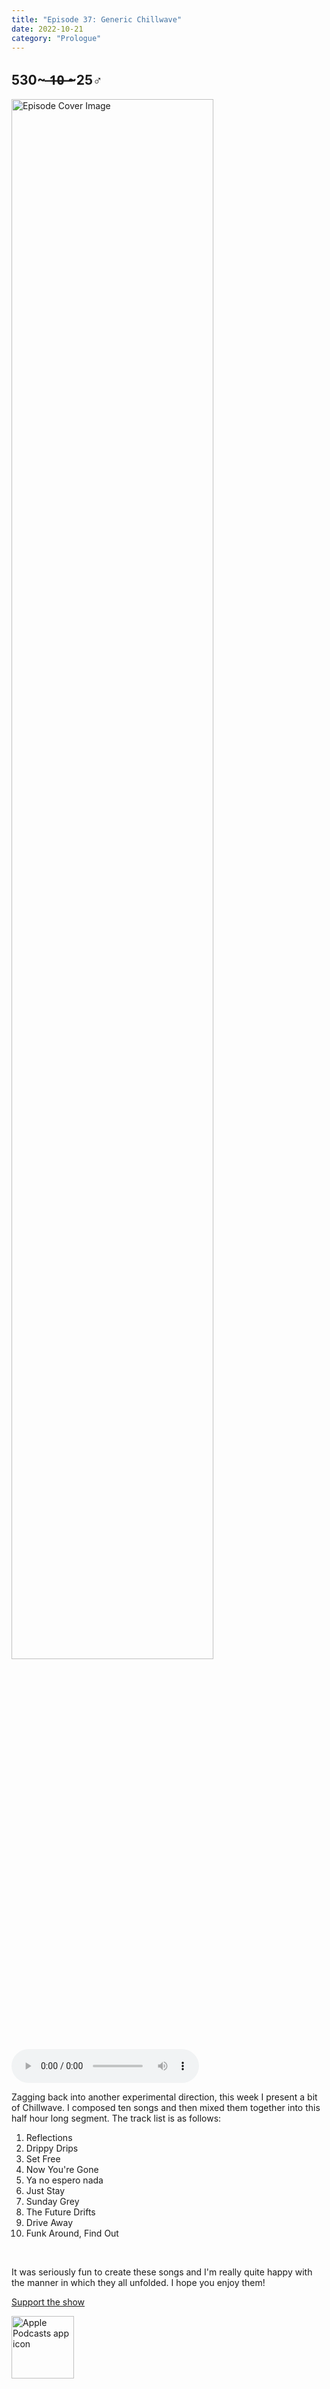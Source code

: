 ```yaml
---
title: "Episode 37: Generic Chillwave"
date: 2022-10-21
category: "Prologue"
---
```

## 530~ ̶1̶0̶ ̶~25♂
<img src="https://artwork.captivate.fm/05c26e1d-7d9f-4627-bbf6-18f11394b583/60854458c4d1acdf4e1c2f79c4137142d85d78e379bdafbd69bd34c85f5819ad.jpg" alt="Episode Cover Image" width=80%/>
<audio controls>
  <source src="https://podcasts.captivate.fm/media/fae180c9-5619-48df-ab08-467f6439ae27/11542600-episode-37-generic-chillwave.mp3" type="audio/mpeg">
  Your browser does not support the audio element.
</audio>

<p>Zagging back into another experimental direction, this week I present a bit of Chillwave. I composed ten songs and then mixed them together into this half hour long segment. The track list is as follows:</p><ol><li>Reflections</li><li>Drippy Drips</li><li>Set Free</li><li>Now You&apos;re Gone</li><li>Ya no espero nada</li><li>Just Stay</li><li>Sunday Grey</li><li>The Future Drifts</li><li>Drive Away</li><li>Funk Around, Find Out</li></ol><br/><p>It was seriously fun to create these songs and I&apos;m really quite happy with the manner in which they all unfolded. I hope you enjoy them! </p><a rel="payment" href="https://www.paypal.com/donate/?hosted_button_id=WX3GRUK5BHJLS">Support the show</a>

<a href="https://podcasts.apple.com/us/podcast/living-room-music/id1608791560?tscg=30200&itsct=podcast_box_appicon&ls=1&mttnsubad=1608791560" style="display: inline-block;"><img src="https://toolbox.marketingtools.apple.com/api/v2/badges/app-icon-podcasts/standard/en-us" alt="Apple Podcasts app icon" style="width: 100px; height: 100px; vertical-align: middle; object-fit: contain;" /></a>
    